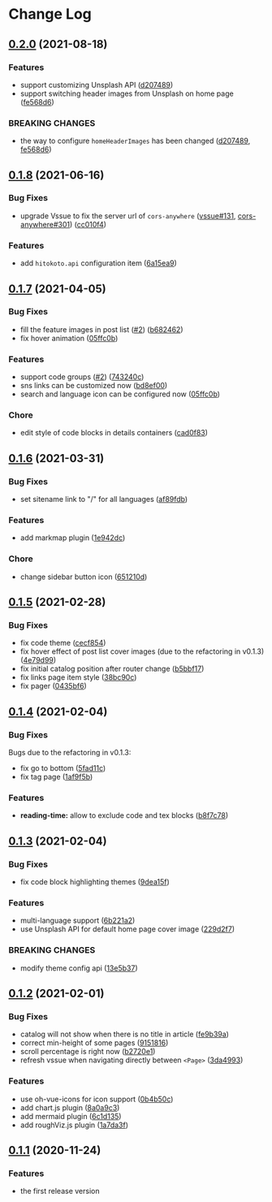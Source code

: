 # Change Log

## [0.2.0](https://github.com/Renovamen/vuepress-theme-gungnir/compare/v0.1.8...v0.1.9) (2021-08-18)

### Features

- support customizing Unsplash API ([d207489](https://github.com/Renovamen/vuepress-theme-gungnir/commit/d207489a07446fec9c35f8903d96f4e25515fb51))
- support switching header images from Unsplash on home page ([fe568d6](https://github.com/Renovamen/vuepress-theme-gungnir/commit/fe568d647c3c015e2713825ccd943ee44f3e3f22))

### BREAKING CHANGES

- the way to configure `homeHeaderImages` has been changed ([d207489](https://github.com/Renovamen/vuepress-theme-gungnir/commit/d207489a07446fec9c35f8903d96f4e25515fb51), [fe568d6](https://github.com/Renovamen/vuepress-theme-gungnir/commit/fe568d647c3c015e2713825ccd943ee44f3e3f22))


## [0.1.8](https://github.com/Renovamen/vuepress-theme-gungnir/compare/v0.1.7...v0.1.8) (2021-06-16)

### Bug Fixes

- upgrade Vssue to fix the server url of `cors-anywhere` ([vssue#131](https://github.com/meteorlxy/vssue/issues/131), [cors-anywhere#301](https://github.com/Rob--W/cors-anywhere/issues/301)) ([cc010f4](https://github.com/Renovamen/vuepress-theme-gungnir/commit/cc010f4ad7eb65e188db4563668fb5eed9640012))

### Features

- add `hitokoto.api` configuration item ([6a15ea9](https://github.com/Renovamen/vuepress-theme-gungnir/commit/6a15ea97b028bbf1ebe1e3ebdc6bccdc91109ed9))


## [0.1.7](https://github.com/Renovamen/vuepress-theme-gungnir/compare/v0.1.6...v0.1.7) (2021-04-05)

### Bug Fixes

- fill the feature images in post list ([#2](https://github.com/Renovamen/vuepress-theme-gungnir/issues/2)) ([b682462](https://github.com/Renovamen/vuepress-theme-gungnir/commit/b68246237e0d774b4300cc2407de1efb28a58868))
- fix hover animation ([05ffc0b](https://github.com/Renovamen/vuepress-theme-gungnir/commit/05ffc0ba36b613e1cdf5e67c054ee9ccd2f4540e))

### Features

- support code groups ([#2](https://github.com/Renovamen/vuepress-theme-gungnir/issues/2)) ([743240c](https://github.com/Renovamen/vuepress-theme-gungnir/commit/743240c0c0c9625c817637f7dc025327537cf6c9))
- sns links can be customized now ([bd8ef00](https://github.com/Renovamen/vuepress-theme-gungnir/commit/bd8ef00bc01ce6b7371e466c9a60fa79b57082f4))
- search and language icon can be configured now ([05ffc0b](https://github.com/Renovamen/vuepress-theme-gungnir/commit/05ffc0ba36b613e1cdf5e67c054ee9ccd2f4540e))

### Chore

- edit style of code blocks in details containers ([cad0f83](https://github.com/Renovamen/vuepress-theme-gungnir/commit/cad0f8392ba0de575610d925fad6920a9ec7657e))


## [0.1.6](https://github.com/Renovamen/vuepress-theme-gungnir/compare/v0.1.5...v0.1.6) (2021-03-31)

### Bug Fixes

- set sitename link to "/" for all languages ([af89fdb](https://github.com/Renovamen/vuepress-theme-gungnir/commit/af89fdb53e1597170546cb8a65ad2aa4e349508b))

### Features

- add markmap plugin ([1e942dc](https://github.com/Renovamen/vuepress-theme-gungnir/commit/1e942dc5058bcf291e546a965a6fe99b7cb88d40))

### Chore

- change sidebar button icon ([651210d](https://github.com/Renovamen/vuepress-theme-gungnir/commit/651210db1611af251e761459279020bf16058d67))


## [0.1.5](https://github.com/Renovamen/vuepress-theme-gungnir/compare/v0.1.4...v0.1.5) (2021-02-28)

### Bug Fixes

- fix code theme ([cecf854](https://github.com/Renovamen/vuepress-theme-gungnir/commit/cecf854f84d00fed92e861fd0d75929e40635153))
- fix hover effect of post list cover images (due to the refactoring in v0.1.3) ([4e79d99](https://github.com/Renovamen/vuepress-theme-gungnir/commit/4e79d995c47736e999e058ec611c63d1057e1961))
- fix initial catalog position after router change ([b5bbf17](https://github.com/Renovamen/vuepress-theme-gungnir/commit/b5bbf17cb4e65a881ebf202cfd9233be8cf19b94))
- fix links page item style ([38bc90c](https://github.com/Renovamen/vuepress-theme-gungnir/commit/38bc90c069f9016976c60c8f5c3d07247cd0b7dc))
- fix pager ([0435bf6](https://github.com/Renovamen/vuepress-theme-gungnir/commit/0435bf60a5f77ecb06d14b2f62fb85aba43ab971))


## [0.1.4](https://github.com/Renovamen/vuepress-theme-gungnir/compare/v0.1.3...v0.1.4) (2021-02-04)

### Bug Fixes

Bugs due to the refactoring in v0.1.3:

- fix go to bottom ([5fad11c](https://github.com/Renovamen/vuepress-theme-gungnir/commit/5fad11c6cf3c6581de8f99d0a0d4eabb4cba4554))
- fix tag page ([1af9f5b](https://github.com/Renovamen/vuepress-theme-gungnir/commit/1af9f5b0d2e306ad55d66658c9972fc51313dc0e))

### Features

- **reading-time:** allow to exclude code and tex blocks ([b8f7c78](https://github.com/Renovamen/vuepress-theme-gungnir/commit/b8f7c784773374366cc8c7f7c7171fcdd8c8a653))


## [0.1.3](https://github.com/Renovamen/vuepress-theme-gungnir/compare/v0.1.2...v0.1.3) (2021-02-04)

### Bug Fixes

- fix code block highlighting themes ([9dea15f](https://github.com/Renovamen/vuepress-theme-gungnir/commit/9dea15f8d3b2144e85ff2500a16e9fd2521cdb6b))

### Features

- multi-language support ([6b221a2](https://github.com/Renovamen/vuepress-theme-gungnir/commit/6b221a2aeade6dba3a17396376a3e8e4f46cad51))
- use Unsplash API for default home page cover image ([229d2f7](https://github.com/Renovamen/vuepress-theme-gungnir/commit/229d2f731afa89368684a9affc2981ade6ae369f))

### BREAKING CHANGES

- modify theme config api ([13e5b37](https://github.com/Renovamen/vuepress-theme-gungnir/commit/13e5b3726f868cd371e668f233aee2a786e5233b))


## [0.1.2](https://github.com/Renovamen/vuepress-theme-gungnir/compare/v0.1.1...v0.1.2) (2021-02-01)

### Bug Fixes

- catalog will not show when there is no title in article ([fe9b39a](https://github.com/Renovamen/vuepress-theme-gungnir/commit/fe9b39a0a27f91c77e47004905b3548a6ba417cb))
- correct min-height of some pages ([9151816](https://github.com/Renovamen/vuepress-theme-gungnir/commit/9151816e36987d694a2b6edb42216bce77252c46))
- scroll percentage is right now ([b2720e1](https://github.com/Renovamen/vuepress-theme-gungnir/commit/b2720e1d52d6c77416dcc9e221af4e3173e33917))
- refresh vssue when navigating directly between `<Page>` ([3da4993](https://github.com/Renovamen/vuepress-theme-gungnir/commit/3da4993cc0a3ea4072bbf402c55c57e5a198b1c4))

### Features

- use oh-vue-icons for icon support ([0b4b50c](https://github.com/Renovamen/vuepress-theme-gungnir/commit/0b4b50c865c42e0f339e7a2575c732befd1c5034))
- add chart.js plugin ([8a0a9c3](https://github.com/Renovamen/vuepress-theme-gungnir/commit/8a0a9c3796bfac4b46c838f6f85ef5669322889b))
- add mermaid plugin ([6c1d135](https://github.com/Renovamen/vuepress-theme-gungnir/commit/6c1d135319c08ac8e2895bf1df37d37621ea5b2d))
- add roughViz.js plugin ([1a7da3f](https://github.com/Renovamen/vuepress-theme-gungnir/commit/1a7da3f4dd7e4c4e732bf62e31a6cb43e5405928))


## [0.1.1](https://github.com/Renovamen/vuepress-theme-gungnir/compare/19d247557ba96bcc6e178095a59ebf5a27d76a3f...v0.1.1) (2020-11-24)

### Features

- the first release version
